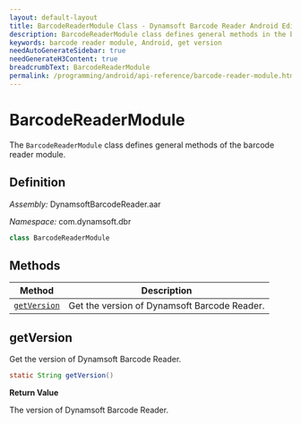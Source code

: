 ```yaml
---
layout: default-layout
title: BarcodeReaderModule Class - Dynamsoft Barcode Reader Android Edition
description: BarcodeReaderModule class defines general methods in the barcode reader module.
keywords: barcode reader module, Android, get version
needAutoGenerateSidebar: true
needGenerateH3Content: true
breadcrumbText: BarcodeReaderModule
permalink: /programming/android/api-reference/barcode-reader-module.html
---
```


# BarcodeReaderModule

The `BarcodeReaderModule` class defines general methods of the barcode reader module.

## Definition

*Assembly:* DynamsoftBarcodeReader.aar

*Namespace:* com.dynamsoft.dbr

```java
class BarcodeReaderModule
```

## Methods

| Method | Description |
| ------ | ----------- |
| [`getVersion`](#getversion) | Get the version of Dynamsoft Barcode Reader. |

## getVersion

Get the version of Dynamsoft Barcode Reader.

```java
static String getVersion()
```

**Return Value**

The version of Dynamsoft Barcode Reader.

